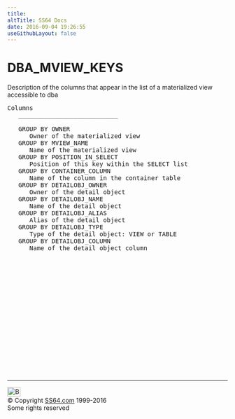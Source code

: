 ```yaml
---
title:
altTitle: SS64 Docs
date: 2016-09-04 19:26:55
useGithubLayout: false
---
```

<!-- #BeginLibraryItem "/Library/head_orad.lbi" --><!-- #EndLibraryItem --><h1>DBA_MVIEW_KEYS </h1><p> Description of the columns that appear in the list of a materialized view accessible to dba </p> 
 
<pre>Columns
   ___________________________
 
   GROUP BY OWNER
      Owner of the materialized view
   GROUP BY MVIEW_NAME
      Name of the materialized view
   GROUP BY POSITION_IN_SELECT
      Position of this key within the SELECT list
   GROUP BY CONTAINER_COLUMN
      Name of the column in the container table
   GROUP BY DETAILOBJ_OWNER
      Owner of the detail object
   GROUP BY DETAILOBJ_NAME
      Name of the detail object
   GROUP BY DETAILOBJ_ALIAS
      Alias of the detail object
   GROUP BY DETAILOBJ_TYPE
      Type of the detail object: VIEW or TABLE
   GROUP BY DETAILOBJ_COLUMN
      Name of the detail object column

</pre><!-- #BeginLibraryItem "/Library/foot_orad.lbi" --><p>
<!-- oracle-footer -->
<ins class="adsbygoogle" style="display:inline-block;width:300px;height:250px" data-ad-client="ca-pub-6140977852749469" data-ad-slot="4275490898"></ins>
<script>
(adsbygoogle = window.adsbygoogle || []).push({});
</script></p>
<hr>
<div id="bl" class="footer"><a href="DBA_MVIEW_KEYS.html#"><img src="../images/top.png" width="30" height="22" alt="Back to the Top"></a></div>
<div id="br" class="footer, tagline">© Copyright <a href="../index.html">SS64.com</a> 1999-2016<br>
Some rights reserved</div>
<!-- #EndLibraryItem -->

